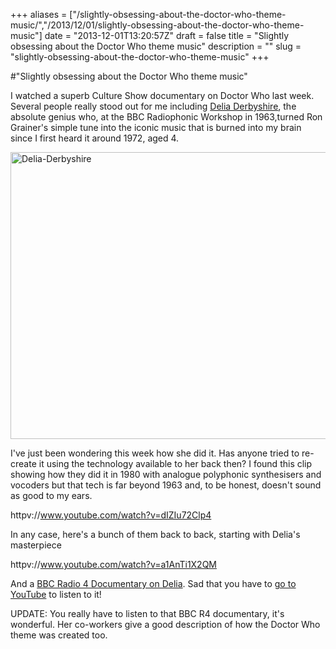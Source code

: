 +++
aliases = ["/slightly-obsessing-about-the-doctor-who-theme-music/","/2013/12/01/slightly-obsessing-about-the-doctor-who-theme-music"]
date = "2013-12-01T13:20:57Z"
draft = false
title = "Slightly obsessing about the Doctor Who theme music"
description = ""
slug = "slightly-obsessing-about-the-doctor-who-theme-music"
+++

#"Slightly obsessing about the Doctor Who theme music"

I watched a superb Culture Show documentary on Doctor Who last week. Several people really stood out for me including <a href="http://www.delia-derbyshire.org/">Delia Derbyshire</a>, the absolute genius who, at the BBC Radiophonic Workshop in 1963,turned Ron Grainer's simple tune into the iconic music that is burned into my brain since I first heard it around 1972, aged 4.

<a href="https://s3-eu-west-1.amazonaws.com/conoroneill.net/wp-content/uploads/2013/12/Delia-Derbyshire.png"><img class="aligncenter size-full wp-image-1220" alt="Delia-Derbyshire" src="https://s3-eu-west-1.amazonaws.com/conoroneill.net/wp-content/uploads/2013/12/Delia-Derbyshire.png" width="824" height="459" /></a><a href="http://www.okayfuture.com/wp-content/uploads/2013/09/Delia-Derbyshire.png">
</a>

I've just been wondering this week how she did it. Has anyone tried to re-create it using the technology available to her back then? I found this clip showing how they did it in 1980 with analogue polyphonic synthesisers and vocoders but that tech is far beyond 1963 and, to be honest, doesn't sound as good to my ears.

httpv://www.youtube.com/watch?v=dIZIu72Clp4

In any case, here's a bunch of them back to back, starting with Delia's masterpiece

httpv://www.youtube.com/watch?v=a1AnTi1X2QM

And a <a href="http://www.bbc.co.uk/programmes/b00rl2ky">BBC Radio 4 Documentary on Delia</a>. Sad that you have to <a href="http://www.youtube.com/watch?v=MA6Fb0nuAYw">go to YouTube</a> to listen to it!

UPDATE: You really have to listen to that BBC R4 documentary, it's wonderful. Her co-workers give a good description of how the Doctor Who theme was created too.